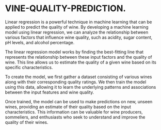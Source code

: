 # VINE-QUALITY-PREDICTION.
Linear regression is a powerful technique in machine learning that can be applied to predict the quality of wine. By developing a machine learning model using linear regression, we can analyze the relationship between various factors that influence wine quality, such as acidity, sugar content, pH levels, and alcohol percentage.

The linear regression model works by finding the best-fitting line that represents the relationship between these input factors and the quality of wine. This line allows us to estimate the quality of a given wine based on its specific characteristics.

To create the model, we first gather a dataset consisting of various wines along with their corresponding quality ratings. We then train the model using this data, allowing it to learn the underlying patterns and associations between the input features and wine quality.

Once trained, the model can be used to make predictions on new, unseen wines, providing an estimate of their quality based on the input characteristics. This information can be valuable for wine producers, sommeliers, and enthusiasts who seek to understand and improve the quality of their wines.
